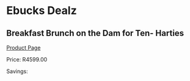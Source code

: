 
# Ebucks Dealz
## Breakfast Brunch on the Dam for Ten- Harties
[Product Page](https://www.ebucks.com/web/shop/productSelected.do?prodId=223575024&catId=322194367)

Price: R4599.00

Savings: 


	
